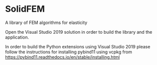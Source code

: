 # SolidFEM
A library of FEM algorithms for elasticity

Open the Visual Studio 2019 solution in order to build the library and the application.

In order to build the Python extensions using Visual Studio 2019 please follow the instructions for installing pybind11 using vcpkg from https://pybind11.readthedocs.io/en/stable/installing.html

